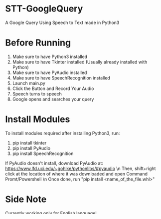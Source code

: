 # STT-GoogleQuery
A Google Query Using Speech to Text made in Python3

# Before Running
1. Make sure to have Python3 installed
2. Make sure to have Tkinter installed (Usually already installed with Python)
3. Make sure to have PyAudio installed
4. Make sure to have SpeechRecognition installed
5. Launch main.py
6. Click the Button and Record Your Audio
7. Speech turns to speech
8. Google opens and searches your query

# Install Modules
To install modules required after installing Python3, run:
1. pip install tkinter
2. pip install PyAudio
3. pip install SpeechRecognition

If PyAudio doesn't install, download PyAudio at: https://www.lfd.uci.edu/~gohlke/pythonlibs/#pyaudio \n
Then, shift+right click at the location of where it was downloaded and open Command Promt/Powershell \n
Once done, run "pip install <name_of_the_file.whl>"

# Side Note
Currently working only for English language!
